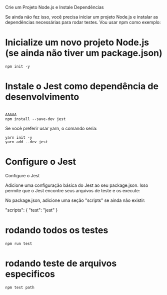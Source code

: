 Crie um Projeto Node.js e Instale Dependências

Se ainda não fez isso, você precisa iniciar um projeto Node.js e instalar as dependências necessárias para rodar testes. Vou usar npm como exemplo:

# Inicialize um novo projeto Node.js (se ainda não tiver um package.json)
```
npm init -y
```
# Instale o Jest como dependência de desenvolvimento
```

AAAAA
npm install --save-dev jest
```
Se você preferir usar yarn, o comando seria:

```
yarn init -y
yarn add --dev jest
```

# Configure o Jest

Configure o Jest

Adicione uma configuração básica do Jest ao seu package.json. Isso permite que o Jest encontre seus arquivos de teste e os execute:

No package.json, adicione uma seção "scripts" se ainda não existir:

"scripts": {
  "test": "jest"
}


# rodando todos os testes

`npm run test`

# rodando teste de arquivos especificos

`npm test path`